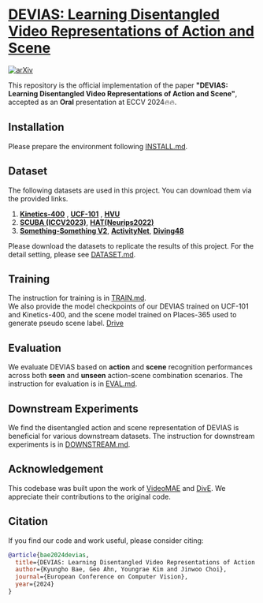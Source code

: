 # [DEVIAS: Learning Disentangled Video Representations of Action and Scene](https://arxiv.org/abs/2312.00826)

[![arXiv](https://img.shields.io/badge/arXiv-2312.00826-red)](https://arxiv.org/abs/2312.00826)

This repository is the official implementation of the paper **"DEVIAS: Learning Disentangled Video Representations of Action and Scene"**, accepted as an **Oral** presentation at ECCV 2024🔥🔥.

<!-- ## News -->
<!-- - We are diligently preparing the code and are excited to share it with you soon. Stay tuned for the release soon! -->
  
## Installation

Please prepare the environment following [INSTALL.md](docs/INSTALL.md).

## Dataset

The following datasets are used in this project. You can download them via the provided links.

1. **[Kinetics-400](https://opendatalab.com/OpenMMLab/Kinetics-400)** , **[UCF-101](https://www.crcv.ucf.edu/data/UCF101.php)** , **[HVU](https://github.com/holistic-video-understanding/HVU-Downloader)**
2. **[SCUBA (ICCV2023)](https://github.com/lihaoxin05/StillMix)**, **[HAT(Neurips2022)](https://github.com/princetonvisualai/HAT)**
3. **[Something-Something V2](https://developer.qualcomm.com/software/ai-datasets/something-something)**, **[ActivityNet](http://activity-net.org/download.html)**, **[Diving48](http://www.svcl.ucsd.edu/projects/resound/dataset.html)**

Please download the datasets to replicate the results of this project. For the detail setting, please see [DATASET.md](docs/DATASET.md).

## Training
The instruction for training is in [TRAIN.md](docs/TRAIN.md).  
We also provide the model checkpoints of our DEVIAS trained on UCF-101 and Kinetics-400, and the scene model trained on Places-365 used to generate pseudo scene label. [Drive](https://drive.google.com/drive/folders/1khvhRQ3rDHEm9k8Q5EXxHulU-1HrLzUu?usp=drive_link)

## Evaluation
We evaluate DEVIAS based on **action** and **scene** recognition performances across both **seen** and **unseen** action-scene combination scenarios.
The instruction for evaluation is in [EVAL.md](docs/EVAL.md).

## Downstream Experiments
We find the disentangled action and scene representation of DEVIAS is beneficial for various downstream datasets.
The instruction for downstream experiments is in [DOWNSTREAM.md](docs/DOWNSTREAM.md).

## Acknowledgement
This codebase was built upon the work of [VideoMAE](https://github.com/MCG-NJU/VideoMAE) and [DivE](https://github.com/kdwonn/DivE). We appreciate their contributions to the original code.

## Citation

If you find our code and work useful, please consider citing:

```bibtex
@article{bae2024devias,
  title={DEVIAS: Learning Disentangled Video Representations of Action and Scene for Holistic Video Understanding},
  author={Kyungho Bae, Geo Ahn, Youngrae Kim and Jinwoo Choi},
  journal={European Conference on Computer Vision},
  year={2024}
}
